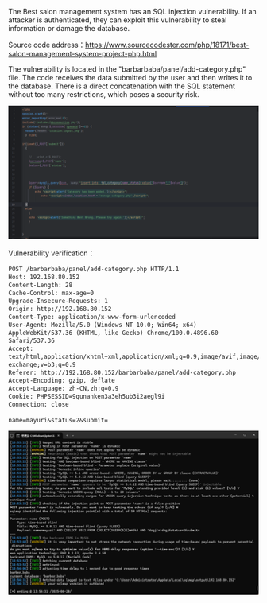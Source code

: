 



The Best salon management system has an SQL injection vulnerability. If an attacker is authenticated, they can exploit this vulnerability to steal information or damage the database.





Source code address：https://www.sourcecodester.com/php/18171/best-salon-management-system-project-php.html



The vulnerability is located in the "barbarbaba/panel/add-category.php" file. The code receives the data submitted by the user and then writes it to the database. There is a direct concatenation with the SQL statement without too many restrictions, which poses a security risk.

![image-20250621121902154](images/image-20250621121902154.png)



Vulnerability verification：

```
POST /barbarbaba/panel/add-category.php HTTP/1.1
Host: 192.168.80.152
Content-Length: 28
Cache-Control: max-age=0
Upgrade-Insecure-Requests: 1
Origin: http://192.168.80.152
Content-Type: application/x-www-form-urlencoded
User-Agent: Mozilla/5.0 (Windows NT 10.0; Win64; x64) AppleWebKit/537.36 (KHTML, like Gecko) Chrome/100.0.4896.60 Safari/537.36
Accept: text/html,application/xhtml+xml,application/xml;q=0.9,image/avif,image/webp,image/apng,*/*;q=0.8,application/signed-exchange;v=b3;q=0.9
Referer: http://192.168.80.152/barbarbaba/panel/add-category.php
Accept-Encoding: gzip, deflate
Accept-Language: zh-CN,zh;q=0.9
Cookie: PHPSESSID=9qunanken3a3eh5ub3i2aegl9i
Connection: close

name=mayuri&status=2&submit=
```

 ![image-20250621121825190](images/image-20250621121825190.png)



































